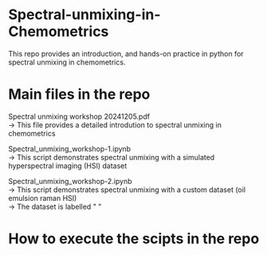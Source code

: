# Spectral-unmixing-in-Chemometrics
This repo provides an introduction, and hands-on practice in python for spectral unmixing in chemometrics.

# Main files in the repo   
Spectral unmixing workshop 20241205.pdf  
-> This file provides a detailed introdution to spectral unmixing in chemometrics  

Spectral_unmixing_workshop-1.ipynb  
-> This script demonstrates spectral  unmixing with a simulated hyperspectral imaging (HSI) dataset  

Spectral_unmixing_workshop-2.ipynb  
-> This script demonstrates spectral unmixing with a custom dataset (oil emulsion raman HSI)  
-> The dataset is labelled " "  

# How to execute the scipts in the repo  

